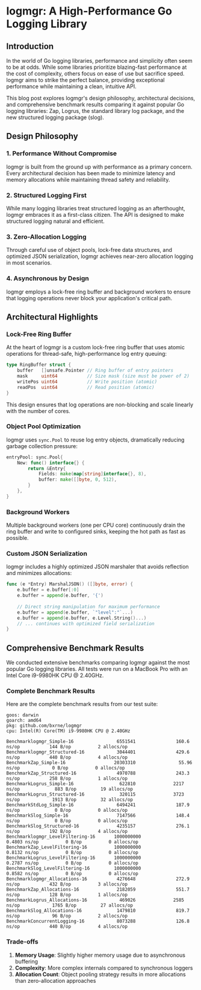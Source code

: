 # logmgr: A High-Performance Go Logging Library

## Introduction

In the world of Go logging libraries, performance and simplicity often seem to be at odds. While some libraries prioritize blazing-fast performance at the cost of complexity, others focus on ease of use but sacrifice speed. logmgr aims to strike the perfect balance, providing exceptional performance while maintaining a clean, intuitive API.

This blog post explores logmgr's design philosophy, architectural decisions, and comprehensive benchmark results comparing it against popular Go logging libraries: Zap, Logrus, the standard library log package, and the new structured logging package (slog).

## Design Philosophy

### 1. Performance Without Compromise

logmgr is built from the ground up with performance as a primary concern. Every architectural decision has been made to minimize latency and memory allocations while maintaining thread safety and reliability.

### 2. Structured Logging First

While many logging libraries treat structured logging as an afterthought, logmgr embraces it as a first-class citizen. The API is designed to make structured logging natural and efficient.

### 3. Zero-Allocation Logging

Through careful use of object pools, lock-free data structures, and optimized JSON serialization, logmgr achieves near-zero allocation logging in most scenarios.

### 4. Asynchronous by Design

logmgr employs a lock-free ring buffer and background workers to ensure that logging operations never block your application's critical path.

## Architectural Highlights

### Lock-Free Ring Buffer

At the heart of logmgr is a custom lock-free ring buffer that uses atomic operations for thread-safe, high-performance log entry queuing:

```go
type RingBuffer struct {
    buffer   []unsafe.Pointer // Ring buffer of entry pointers
    mask     uint64           // Size mask (size must be power of 2)
    writePos uint64           // Write position (atomic)
    readPos  uint64           // Read position (atomic)
}
```

This design ensures that log operations are non-blocking and scale linearly with the number of cores.

### Object Pool Optimization

logmgr uses `sync.Pool` to reuse log entry objects, dramatically reducing garbage collection pressure:

```go
entryPool: sync.Pool{
    New: func() interface{} {
        return &Entry{
            Fields: make(map[string]interface{}, 8),
            buffer: make([]byte, 0, 512),
        }
    },
}
```

### Background Workers

Multiple background workers (one per CPU core) continuously drain the ring buffer and write to configured sinks, keeping the hot path as fast as possible.

### Custom JSON Serialization

logmgr includes a highly optimized JSON marshaler that avoids reflection and minimizes allocations:

```go
func (e *Entry) MarshalJSON() ([]byte, error) {
    e.buffer = e.buffer[:0]
    e.buffer = append(e.buffer, '{')
    
    // Direct string manipulation for maximum performance
    e.buffer = append(e.buffer, `"level":"`...)
    e.buffer = append(e.buffer, e.Level.String()...)
    // ... continues with optimized field serialization
}
```

## Comprehensive Benchmark Results

We conducted extensive benchmarks comparing logmgr against the most popular Go logging libraries. All tests were run on a MacBook Pro with an Intel Core i9-9980HK CPU @ 2.40GHz.

### Complete Benchmark Results

Here are the complete benchmark results from our test suite:

```
goos: darwin
goarch: amd64
pkg: github.com/bxrne/logmgr
cpu: Intel(R) Core(TM) i9-9980HK CPU @ 2.40GHz

Benchmarklogmgr_Simple-16                6551541               160.6 ns/op           144 B/op          2 allocs/op
Benchmarklogmgr_Structured-16            3044401               429.6 ns/op           440 B/op          4 allocs/op
BenchmarkZap_Simple-16                  20303310                55.96 ns/op            0 B/op          0 allocs/op
BenchmarkZap_Structured-16               4970788               243.3 ns/op           258 B/op          1 allocs/op
BenchmarkLogrus_Simple-16                 622810              2217 ns/op             883 B/op         19 allocs/op
BenchmarkLogrus_Structured-16             320115              3723 ns/op            1913 B/op         32 allocs/op
BenchmarkStdLog_Simple-16                6494241               187.9 ns/op             0 B/op          0 allocs/op
BenchmarkSlog_Simple-16                  7147566               148.4 ns/op             0 B/op          0 allocs/op
BenchmarkSlog_Structured-16              4235157               276.1 ns/op           192 B/op          4 allocs/op
Benchmarklogmgr_LevelFiltering-16       1000000000               0.4803 ns/op          0 B/op          0 allocs/op
BenchmarkZap_LevelFiltering-16          1000000000               0.8132 ns/op          0 B/op          0 allocs/op
BenchmarkLogrus_LevelFiltering-16       1000000000               0.2787 ns/op          0 B/op          0 allocs/op
BenchmarkSlog_LevelFiltering-16         1000000000               0.8582 ns/op          0 B/op          0 allocs/op
Benchmarklogmgr_Allocations-16           4276648               272.9 ns/op           432 B/op          3 allocs/op
BenchmarkZap_Allocations-16              2182059               551.7 ns/op           128 B/op          1 allocs/op
BenchmarkLogrus_Allocations-16            469026              2585 ns/op            1765 B/op         27 allocs/op
BenchmarkSlog_Allocations-16             1479810               819.7 ns/op            96 B/op          2 allocs/op
BenchmarkConcurrentLogging-16            8073288               126.8 ns/op           440 B/op          4 allocs/op
```

### Trade-offs

1. **Memory Usage**: Slightly higher memory usage due to asynchronous buffering
2. **Complexity**: More complex internals compared to synchronous loggers
3. **Allocation Count**: Object pooling strategy results in more allocations than zero-allocation approaches

